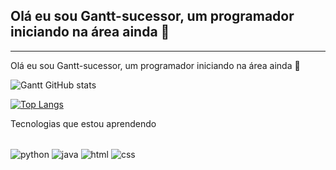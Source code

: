 ## Olá eu sou Gantt-sucessor, um programador iniciando na área ainda 👋
---
Olá eu sou Gantt-sucessor, um programador iniciando na área ainda 👋

![Gantt GitHub stats](https://github-readme-stats.vercel.app/api?username=Gantt-sucessor&show_icons=true&theme=nightowl)

[![Top Langs](https://github-readme-stats.vercel.app/api/top-langs/?username=Gantt-sucessor)](https://github.com/anuraghazra/github-readme-stats)

Tecnologias que estou aprendendo
<div style="display: inline_block"><br/>
  <img align="center"alt= "python" src="https://img.shields.io/badge/Python-3776AB?style=for-the-badge&logo=python&logoColor=white" />
  <img align="center"alt= "java" src="https://img.shields.io/badge/Java-ED8B00?style=for-the-badge&logo=openjdk&logoColor=white" />
  <img align="center"alt= "html" src="https://img.shields.io/badge/HTML-239120?style=for-the-badge&logo=html5&logoColor=white" />
  <img align="center"alt= "css" src="https://img.shields.io/badge/CSS-239120?&style=for-the-badge&logo=css3&logoColor=white" />
</div><br/>
